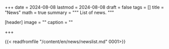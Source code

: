 +++
date = 2024-08-08
lastmod = 2024-08-08
draft = false
tags = []
title = "News"
math = true
summary = """
List of news.
"""

[header]
image = ""
caption = ""

+++

{{< readfromfile "/content/en/news/newslist.md" 0001>}} 
